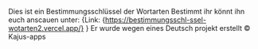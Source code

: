 Dies ist ein Bestimmungsschlüssel der Wortarten Bestimmt ihr könnt ihn euch anscauen unter:
{Link: {https://bestimmungsschl-ssel-wotarten2.vercel.app/} }
Er wurde wegen eines Deutsch projekt erstellt 
&copy; Kajus-apps
